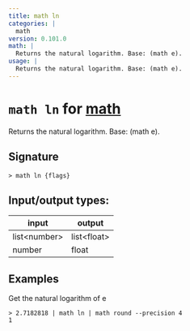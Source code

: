 ```yaml
---
title: math ln
categories: |
  math
version: 0.101.0
math: |
  Returns the natural logarithm. Base: (math e).
usage: |
  Returns the natural logarithm. Base: (math e).
---
```

<!-- This file is automatically generated. Please edit the command in https://github.com/nushell/nushell instead. -->

# `math ln` for [math](/commands/categories/math.md)

<div class='command-title'>Returns the natural logarithm. Base: (math e).</div>

## Signature

```> math ln {flags} ```


## Input/output types:

| input        | output      |
| ------------ | ----------- |
| list\<number\> | list\<float\> |
| number       | float       |
## Examples

Get the natural logarithm of e
```nu
> 2.7182818 | math ln | math round --precision 4
1
```
